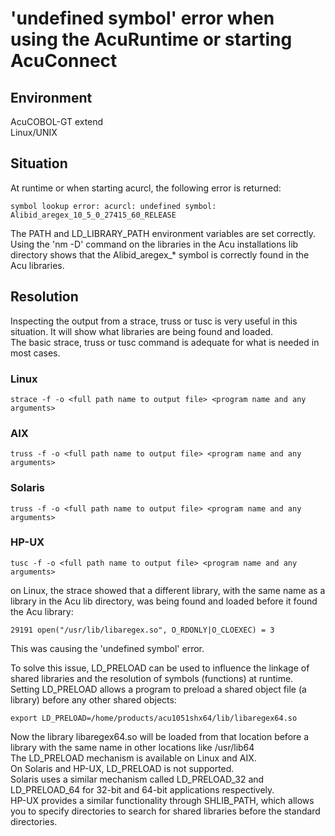 # 'undefined symbol' error when using the AcuRuntime or starting AcuConnect
## Environment
AcuCOBOL-GT extend   
Linux/UNIX  

## Situation
At runtime or when starting acurcl, the following error is returned:  
```
symbol lookup error: acurcl: undefined symbol: Alibid_aregex_10_5_0_27415_60_RELEASE
```
The PATH and LD_LIBRARY_PATH environment variables are set correctly.  
Using the 'nm -D' command on the libraries in the Acu installations lib directory shows that the Alibid_aregex_* symbol is correctly found in the Acu libraries.  

## Resolution
Inspecting the output from a strace, truss or tusc is very useful in this situation. It will show what libraries are being found and loaded.  
The basic strace, truss or tusc command is adequate for what is needed in most cases.  

### Linux  
```
strace -f -o <full path name to output file> <program name and any arguments>
```
 
### AIX
```
truss -f -o <full path name to output file> <program name and any arguments>
```

### Solaris
```
truss -f -o <full path name to output file> <program name and any arguments>
```

### HP-UX
```
tusc -f -o <full path name to output file> <program name and any arguments>
```

on Linux, the strace showed that a different library, with the same name as a library in the Acu lib directory, was being found and loaded before it found the Acu library:  
```
29191 open("/usr/lib/libaregex.so", O_RDONLY|O_CLOEXEC) = 3
```
This was causing the 'undefined symbol' error.  

To solve this issue, LD_PRELOAD can be used to influence the linkage of shared libraries and the resolution of symbols (functions) at runtime.  
Setting LD_PRELOAD allows a program to preload a shared object file (a library) before any other shared objects:  
```
export LD_PRELOAD=/home/products/acu1051shx64/lib/libaregex64.so
```
Now the library libaregex64.so will be loaded from that location before a library with the same name in other locations like /usr/lib64  
The LD_PRELOAD mechanism is available on Linux and AIX.  
On Solaris and HP-UX, LD_PRELOAD is not supported.  
Solaris uses a similar mechanism called LD_PRELOAD_32 and LD_PRELOAD_64 for 32-bit and 64-bit applications respectively.  
HP-UX provides a similar functionality through SHLIB_PATH, which allows you to specify directories to search for shared libraries before the standard directories.  